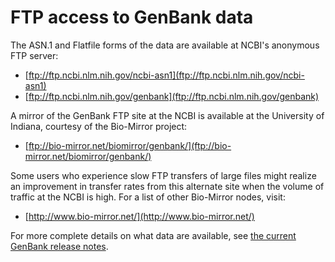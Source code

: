 <meta http-equiv="Content-Type" content="text/html; charset=utf-8">  <meta name="node-id" content="1747"> <meta name="revision-id" content="28604"> <meta name="cms-base-url" content="http://cms.ncbi.nlm.nih.gov"> <meta name="cms-view-url" content="http://cms.ncbi.nlm.nih.gov/genbank/ftp"> <meta name="cms-edit-url" content="http://cms.ncbi.nlm.nih.gov/node/1747/edit"> <meta name="created" content="2012-01-27T09:53:00-05:00"> <meta name="modified" content="2015-07-20T12:33:49-04:00"> <meta name="publication-date" content="2012-01-27T09:53:00-05:00"> <meta name="author" content="mjohnson"> <meta name="subsite" content="genbank"> <meta name="path" content="genbank/ftp"> <meta name="node-type" content="page"> <meta name="jira-ticket" content=""> <meta name="cms-tags" content="">  <meta name="" content=""> <title>FTP access to GenBank data</title>

<div class="node clear-block">

<div class="content">

# FTP access to GenBank data

The ASN.1 and Flatfile forms of the data are available at NCBI's anonymous FTP server:

*   [ftp://ftp.ncbi.nlm.nih.gov/ncbi-asn1](ftp://ftp.ncbi.nlm.nih.gov/ncbi-asn1)
*   [ftp://ftp.ncbi.nlm.nih.gov/genbank](ftp://ftp.ncbi.nlm.nih.gov/genbank)

A mirror of the GenBank FTP site at the NCBI is available at the University of Indiana, courtesy of the Bio-Mirror project:

*   [ftp://bio-mirror.net/biomirror/genbank/](ftp://bio-mirror.net/biomirror/genbank/)

Some users who experience slow FTP transfers of large files might realize an improvement in transfer rates from this alternate site when the volume of traffic at the NCBI is high. For a list of other Bio-Mirror nodes, visit:

*   [http://www.bio-mirror.net/](http://www.bio-mirror.net/)

For more complete details on what data are available, see [the current GenBank release notes](ftp://ftp.ncbi.nlm.nih.gov/genbank/gbrel.txt).

</div>

</div>